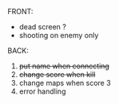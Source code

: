 FRONT:
- dead screen ? 
- shooting on enemy only

BACK: 
1. ~~put name when connecting~~ 
2. ~~change score when kill~~
3. change maps when score 3
4. error handling
